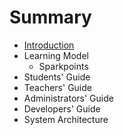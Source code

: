 # Summary

* [Introduction](README.md)
* Learning Model
   * Sparkpoints
* Students' Guide
* Teachers' Guide
* Administrators' Guide
* Developers' Guide
* System Architecture

